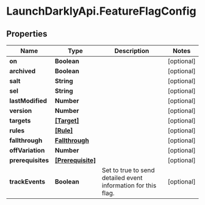 # LaunchDarklyApi.FeatureFlagConfig

## Properties
Name | Type | Description | Notes
------------ | ------------- | ------------- | -------------
**on** | **Boolean** |  | [optional] 
**archived** | **Boolean** |  | [optional] 
**salt** | **String** |  | [optional] 
**sel** | **String** |  | [optional] 
**lastModified** | **Number** |  | [optional] 
**version** | **Number** |  | [optional] 
**targets** | [**[Target]**](Target.md) |  | [optional] 
**rules** | [**[Rule]**](Rule.md) |  | [optional] 
**fallthrough** | [**Fallthrough**](Fallthrough.md) |  | [optional] 
**offVariation** | **Number** |  | [optional] 
**prerequisites** | [**[Prerequisite]**](Prerequisite.md) |  | [optional] 
**trackEvents** | **Boolean** | Set to true to send detailed event information for this flag. | [optional] 


